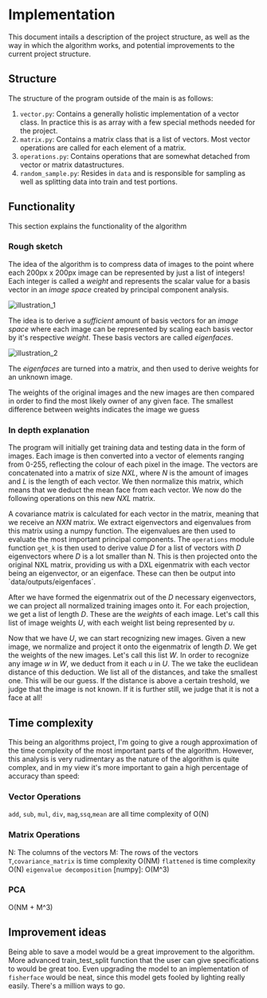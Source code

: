 # Implementation
This document intails a description of the project structure, as well as the way in which the algorithm works, and potential improvements to the current project structure.
## Structure
  The structure of the program outside of the main is as follows:
  1) `vector.py`: Contains a generally holistic implementation of a vector class. In practice this is as array with a few special methods needed for the project.
  2) `matrix.py`: Contains a matrix class that is a list of vectors. Most vector operations are called for each element of a matrix.
  3) `operations.py`: Contains operations that are somewhat detached from vector or matrix datastructures.
  4) `random_sample.py`: Resides in `data` and is responsible for sampling as well as splitting data into train and test portions.
## Functionality
This section explains the functionality of the algorithm
### Rough sketch
The idea of the algorithm is to compress data of images to the point where each 200px x 200px image can be represented by just a list of integers! Each integer is 
called a _weight_ and represents the scalar value for a basis vector in an _image space_ created by principal component analysis. 

![illustration_1](https://user-images.githubusercontent.com/100348027/223536400-48880ea8-be11-4909-ae02-4fbd4e681133.jpg)

The idea is to derive a _sufficient_ amount of basis vectors for an _image space_ where each image can be represented by scaling each basis vector by it's respective _weight_.
These basis vectors are called _eigenfaces_.

![illustration_2](https://user-images.githubusercontent.com/100348027/223538000-f84fefb6-aace-48ec-b484-7952b71b60e2.jpg)

The _eigenfaces_ are turned into a matrix, and then used to derive weights for an unknown image. 


The weights of the original images and the new images are then compared in order to find the 
most likely owner of any given face. The smallest difference between weights indicates the image we guess

### In depth explanation

The program will initially get training data and testing data in the form of images. 
Each image is then converted into a vector of elements ranging from 0-255, reflecting the colour of each pixel in the image. 
The vectors are concatenated into a matrix of size _NXL_, where _N_ is the amount of images and _L_ is the length of each vector. We then normalize this matrix, 
which means that we deduct the mean face from each vector. We now do the following operations on this new _NXL_ matrix.

A covariance matrix is calculated for each vector in the matrix, meaning that we receive an _NXN_ matrix. We extract eigenvectors and eigenvalues from this
matrix using a numpy function. The eigenvalues are then used to evaluate the most important principal components. The `operations` module function `get_k` is then used
to derive value _D_ for a list of vectors with _D_ eigenvectors where _D_ is a lot smaller than N. This is then projected onto the original NXL matrix, providing 
us with a DXL eigenmatrix with each vector being an eigenvector, or an eigenface. These can then be output into `data/outputs/eigenfaces´.

After we have formed the eigenmatrix out of the _D_ necessary eigenvectors, we can project all normalized training images onto it. For each projection, we get a list
of length _D_. These are the _weights_ of each image. Let's call this list of image weights _U_, with each weight list being represented by _u_.

Now that we have _U_, we can start recognizing new images. Given a new image, we normalize and project it onto the eigenmatrix of length _D_. We get the weights of the new images.
Let's call this list _W_. In order to recognize any image _w_ in _W_, we deduct from it each _u_ in _U_. The we take the euclidean distance of this deduction. We list 
all of the distances, and take the smallest one. This will be our guess. If the distance is above a certain treshold, we judge that the image is not known. If it is
further still, we judge that it is not a face at all!

## Time complexity
This being an algorithms project, I'm going to give a rough approximation of the time complexity of the most important parts of the algorithm. However, this analysis is very rudimentary as the nature of the algorithm is quite complex, and in my view it's more important to gain a high percentage of accuracy than speed:

### Vector Operations
`add`, `sub`, `mul`, `div`, `mag`,`ssq`,`mean` are all time complexity of O(N)

### Matrix Operations
N: The columns of the vectors
M: The rows of the vectors
`T`,`covariance_matrix` is time complexity O(NM)
`flattened` is time complexity O(N) 
`eigenvalue decomposition` [numpy]: O(M^3)

### PCA 
O(NM + M^3)


## Improvement ideas
Being able to save a model would be a great improvement to the algorithm. More advanced train_test_split function that the user can give specifications to 
would be great too. Even upgrading the model to an implementation of `fisherface` would be neat, since this model gets fooled by lighting really easily. There's a million ways to go.

